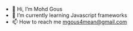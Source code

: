 - 👋 Hi, I’m Mohd Gous
- 🌱 I’m currently learning Javascript frameworks
- 📫 How to reach me mgous4mean@gmail.com

<!---
mgous4mean/mgous4mean is a ✨ special ✨ repository because its `README.md` (this file) appears on your GitHub profile.
You can click the Preview link to take a look at your changes.
--->
